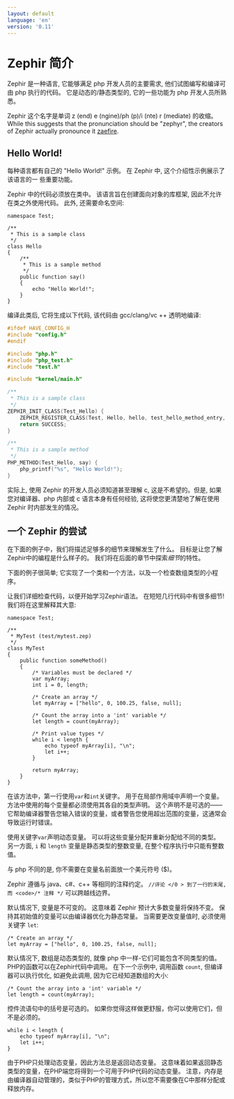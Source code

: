 ```yaml
---
layout: default
language: 'en'
version: '0.11'
---
```


# Zephir 简介

Zephir 是一种语言, 它能够满足 php 开发人员的主要需求, 他们试图编写和编译可由 php 执行的代码。 它是动态的/静态类型的, 它的一些功能为 php 开发人员所熟悉。

Zephir 这个名字是单词 z (end) e (ngine)/ph (p)/i (nte) r (mediate) 的收缩。 While this suggests that the pronunciation should be "zephyr", the creators of Zephir actually pronounce it [zaefire](http://translate.google.com/#en/en/zaefire).

<a name='hello-world'></a>

## Hello World!

每种语言都有自己的 "Hello World!" 示例。 在 Zephir 中, 这个介绍性示例展示了该语言的一 些重要功能。

Zephir 中的代码必须放在类中。 该语言旨在创建面向对象的库框架, 因此不允许在类之外使用代码。 此外, 还需要命名空间:

```zephir
namespace Test;

/**
 * This is a sample class
 */
class Hello
{
    /**
     * This is a sample method
     */
    public function say()
    {
        echo "Hello World!";
    }
}
```

编译此类后, 它将生成以下代码, 该代码由 gcc/clang/vc ++ 透明地编译:

```c
#ifdef HAVE_CONFIG_H
#include "config.h"
#endif

#include "php.h"
#include "php_test.h"
#include "test.h"

#include "kernel/main.h"

/**
 * This is a sample class
 */
ZEPHIR_INIT_CLASS(Test_Hello) {
    ZEPHIR_REGISTER_CLASS(Test, Hello, hello, test_hello_method_entry, 0);
    return SUCCESS;
}

/**
 * This is a sample method
 */
PHP_METHOD(Test_Hello, say) {
    php_printf("%s", "Hello World!");
}
```

实际上, 使用 Zephir 的开发人员必须知道甚至理解 c, 这是不希望的。但是, 如果您对编译器、php 内部或 c 语言本身有任何经验, 这将使您更清楚地了解在使用 Zephir 时内部发生的情况。

<a name='a-taste-of-zephir'></a>

## 一个 Zephir 的尝试

在下面的例子中，我们将描述足够多的细节来理解发生了什么。 目标是让您了解Zephir中的编程是什么样子的。 我们将在后面的章节中探索*细节*的特性。

下面的例子很简单; 它实现了一个类和一个方法，以及一个检查数组类型的小程序。

让我们详细检查代码，以便开始学习Zephir语法。 在短短几行代码中有很多细节! 我们将在这里解释其大意:

```zephir
namespace Test;

/**
 * MyTest (test/mytest.zep)
 */
class MyTest
{
    public function someMethod()
    {
        /* Variables must be declared */
        var myArray;
        int i = 0, length;

        /* Create an array */
        let myArray = ["hello", 0, 100.25, false, null];

        /* Count the array into a 'int' variable */
        let length = count(myArray);

        /* Print value types */
        while i < length {
            echo typeof myArray[i], "\n";
            let i++;
        }

        return myArray;
    }
}
```

在该方法中，第一行使用`var`和`int`关键字。 用于在局部作用域中声明一个变量。 方法中使用的每个变量都必须使用其各自的类型声明。 这个声明不是可选的——它帮助编译器警告您输入错误的变量，或者警告您使用超出范围的变量，这通常会导致运行时错误。

使用关键字`var`声明动态变量。 可以将这些变量分配并重新分配给不同的类型。 另一方面, `i` 和 `length` 变量是静态类型的整数变量, 在整个程序执行中只能有整数值。

与 php 不同的是, 你不需要在变量名前面放一个美元符号 ($)。

Zephir 遵循与 java、c#、c++ 等相同的注释约定。 `//评论 </0 > 到了一行的末尾, 而 <code>/* 注释 */` 可以跨越线边界。

默认情况下, 变量是不可变的。 这意味着 Zephir 预计大多数变量将保持不变。 保持其初始值的变量可以由编译器优化为静态常量。 当需要更改变量值时, 必须使用关键字 `let`:

```zephir
/* Create an array */
let myArray = ["hello", 0, 100.25, false, null];
```

默认情况下, 数组是动态类型的, 就像 php 中一样-它们可能包含不同类型的值。 PHP的函数可以在Zephir代码中调用。 在下一个示例中, 调用函数 `count`, 但编译器可以执行优化, 如避免此调用, 因为它已经知道数组的大小:

```zephir
/* Count the array into a 'int' variable */
let length = count(myArray);
```

控件流语句中的括号是可选的。 如果你觉得这样做更舒服，你可以使用它们，但不是必须的。

```zephir
while i < length {
    echo typeof myArray[i], "\n";
    let i++;
}
```

由于PHP只处理动态变量，因此方法总是返回动态变量。 这意味着如果返回静态类型的变量，在PHP端您将得到一个可用于PHP代码的动态变量。 注意，内存是由编译器自动管理的，类似于PHP的管理方式，所以您不需要像在C中那样分配或释放内存。